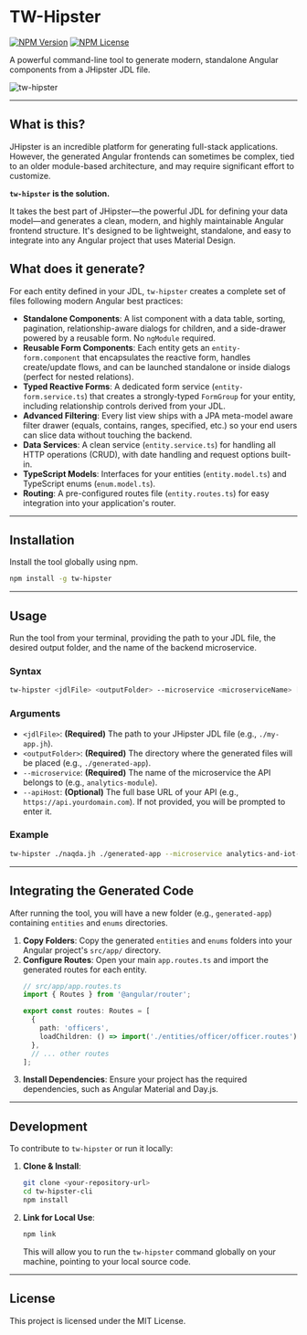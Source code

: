 # TW-Hipster

[![NPM Version](https://img.shields.io/npm/v/tw-hipster.svg)](https://www.npmjs.com/package/tw-hipster)
[![NPM License](https://img.shields.io/npm/l/tw-hipster.svg)](https://www.npmjs.com/package/tw-hipster)

A powerful command-line tool to generate modern, standalone Angular components from a JHipster JDL file.

![tw-hipster](https://dl3.pushbulletusercontent.com/t8yw4uwEB1dQWXeep8N4LhYBZ8ZjGfEF/Gemini_Generated_Image_g0m55yg0m55yg0m5%20(1).png)

---

## What is this?

JHipster is an incredible platform for generating full-stack applications. However, the generated Angular frontends can sometimes be complex, tied to an older module-based architecture, and may require significant effort to customize.

**`tw-hipster` is the solution.**

It takes the best part of JHipster—the powerful JDL for defining your data model—and generates a clean, modern, and highly maintainable Angular frontend structure. It's designed to be lightweight, standalone, and easy to integrate into any Angular project that uses Material Design.

## What does it generate?

For each entity defined in your JDL, `tw-hipster` creates a complete set of files following modern Angular best practices:

* **Standalone Components**: A list component with a data table, sorting, pagination, relationship-aware dialogs for children, and a side-drawer powered by a reusable form. No `ngModule` required.
* **Reusable Form Components**: Each entity gets an `entity-form.component` that encapsulates the reactive form, handles create/update flows, and can be launched standalone or inside dialogs (perfect for nested relations).
* **Typed Reactive Forms**: A dedicated form service (`entity-form.service.ts`) that creates a strongly-typed `FormGroup` for your entity, including relationship controls derived from your JDL.
* **Advanced Filtering**: Every list view ships with a JPA meta-model aware filter drawer (equals, contains, ranges, specified, etc.) so your end users can slice data without touching the backend.
* **Data Services**: A clean service (`entity.service.ts`) for handling all HTTP operations (CRUD), with date handling and request options built-in.
* **TypeScript Models**: Interfaces for your entities (`entity.model.ts`) and TypeScript enums (`enum.model.ts`).
* **Routing**: A pre-configured routes file (`entity.routes.ts`) for easy integration into your application's router.

---

## Installation

Install the tool globally using npm.

```bash
npm install -g tw-hipster
```

---

## Usage

Run the tool from your terminal, providing the path to your JDL file, the desired output folder, and the name of the backend microservice.

### Syntax

```bash
tw-hipster <jdlFile> <outputFolder> --microservice <microserviceName> [--apiHost <host>]
```

### Arguments

-   `<jdlFile>`: **(Required)** The path to your JHipster JDL file (e.g., `./my-app.jh`).
-   `<outputFolder>`: **(Required)** The directory where the generated files will be placed (e.g., `./generated-app`).
-   `--microservice`: **(Required)** The name of the microservice the API belongs to (e.g., `analytics-module`).
-   `--apiHost`: **(Optional)** The full base URL of your API (e.g., `https://api.yourdomain.com`). If not provided, you will be prompted to enter it.

### Example

```bash
tw-hipster ./naqda.jh ./generated-app --microservice analytics-and-iot-module
```

---

## Integrating the Generated Code

After running the tool, you will have a new folder (e.g., `generated-app`) containing `entities` and `enums` directories.

1.  **Copy Folders**: Copy the generated `entities` and `enums` folders into your Angular project's `src/app/` directory.
2.  **Configure Routes**: Open your main `app.routes.ts` and import the generated routes for each entity.
    ```typescript
    // src/app/app.routes.ts
    import { Routes } from '@angular/router';
    
    export const routes: Routes = [
      {
        path: 'officers',
        loadChildren: () => import('./entities/officer/officer.routes').then(m => m.officerRoutes)
      },
      // ... other routes
    ];
    ```
3.  **Install Dependencies**: Ensure your project has the required dependencies, such as Angular Material and Day.js.

---

## Development

To contribute to `tw-hipster` or run it locally:

1.  **Clone & Install**:
    ```bash
    git clone <your-repository-url>
    cd tw-hipster-cli
    npm install
    ```

2.  **Link for Local Use**:
    ```bash
    npm link
    ```
    This will allow you to run the `tw-hipster` command globally on your machine, pointing to your local source code.

---

## License

This project is licensed under the MIT License.

